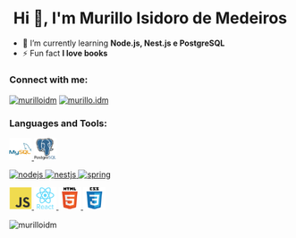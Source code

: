 <h1 align="center">Hi 👋, I'm Murillo Isidoro de Medeiros</h1>

- 🌱 I’m currently learning **Node.js, Nest.js e PostgreSQL**
- ⚡ Fun fact **I love books**

<h3 align="left">Connect with me:</h3>
<p align="left">
<a href="https://linkedin.com/in/murilloidm" target="blank"><img align="center" src="https://cdn.jsdelivr.net/npm/simple-icons@3.0.1/icons/linkedin.svg" alt="murilloidm" height="30" width="40" /></a>
<a href="https://instagram.com/murillo.idm" target="blank"><img align="center" src="https://cdn.jsdelivr.net/npm/simple-icons@3.0.1/icons/instagram.svg" alt="murillo.idm" height="30" width="40" /></a>
</p>

<h3 align="left">Languages and Tools:</h3>
<div>
  <p>
    <a href="https://www.mysql.com/" target="_blank">
      <img src="https://raw.githubusercontent.com/devicons/devicon/master/icons/mysql/mysql-original-wordmark.svg" alt="mysql" width="40" height="40"/>
    </a>
    <a href="https://www.postgresql.org" target="_blank">
      <img src="https://raw.githubusercontent.com/devicons/devicon/master/icons/postgresql/postgresql-original-wordmark.svg" alt="postgresql" width="40" height="40"/>
    </a>
  </p>
</div>

<div>
  <p>
    <a href="https://nodejs.org" target="_blank">
      <img src="https://cdn.worldvectorlogo.com/logos/nodejs-icon.svg" alt="nodejs" width="40" height="40"/>
    </a>
    <a href="https://nestjs.com/" target="_blank">
      <img src="https://camo.githubusercontent.com/5f54c0817521724a2deae8dedf0c280a589fd0aa9bffd7f19fa6254bb52e996a/68747470733a2f2f6e6573746a732e636f6d2f696d672f6c6f676f2d736d616c6c2e737667" alt="nestjs" width="40" height="40"/>
    </a>
    <a href="https://spring.io/" target="_blank">
      <img src="https://www.vectorlogo.zone/logos/springio/springio-icon.svg" alt="spring" width="40" height="40"/>
    </a>
  </p>
</div>

<div>
  <p>
    <a href="https://developer.mozilla.org/en-US/docs/Web/JavaScript" target="_blank">
      <img src="https://raw.githubusercontent.com/devicons/devicon/master/icons/javascript/javascript-original.svg" alt="javascript" width="40" height="40"/>
    </a>
    <a href="https://reactjs.org/" target="_blank">
      <img src="https://raw.githubusercontent.com/devicons/devicon/master/icons/react/react-original-wordmark.svg" alt="react" width="40" height="40"/>
    </a>
    <a href="https://www.w3.org/html/" target="_blank">
      <img src="https://raw.githubusercontent.com/devicons/devicon/master/icons/html5/html5-original-wordmark.svg" alt="html5" width="40" height="40"/>
    </a>
    <a href="https://www.w3schools.com/css/" target="_blank">
      <img src="https://raw.githubusercontent.com/devicons/devicon/master/icons/css3/css3-original-wordmark.svg" alt="css3" width="40" height="40"/>  </a>
  </p>
</div>

<p><img align="center" src="https://github-readme-stats.vercel.app/api?username=murilloidm&show_icons=true&locale=en" alt="murilloidm" /></p>

